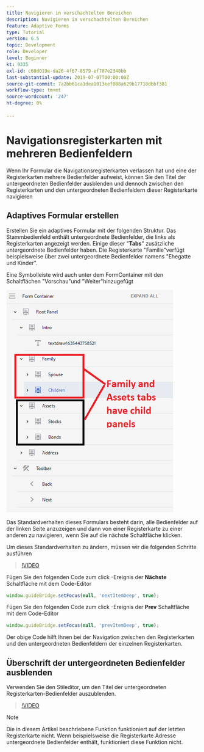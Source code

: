 ```yaml
---
title: Navigieren in verschachtelten Bereichen
description: Navigieren in verschachtelten Bereichen
feature: Adaptive Forms
type: Tutorial
version: 6.5
topic: Development
role: Developer
level: Beginner
kt: 9335
exl-id: c60d019e-da26-4f67-8579-ef707e2348bb
last-substantial-update: 2019-07-07T00:00:00Z
source-git-commit: 7a2bb61ca1dea1013eef088a629b17718dbbf381
workflow-type: tm+mt
source-wordcount: '247'
ht-degree: 0%

---
```


# Navigationsregisterkarten mit mehreren Bedienfeldern

Wenn Ihr Formular die Navigationsregisterkarten verlassen hat und eine der Registerkarten mehrere Bedienfelder aufweist, können Sie den Titel der untergeordneten Bedienfelder ausblenden und dennoch zwischen den Registerkarten und den untergeordneten Bedienfeldern dieser Registerkarte navigieren

## Adaptives Formular erstellen

Erstellen Sie ein adaptives Formular mit der folgenden Struktur. Das Stammbedienfeld enthält untergeordnete Bedienfelder, die links als Registerkarten angezeigt werden. Einige dieser &quot;**Tabs**&quot; zusätzliche untergeordnete Bedienfelder haben. Die Registerkarte &quot;Familie&quot;verfügt beispielsweise über zwei untergeordnete Bedienfelder namens &quot;Ehegatte und Kinder&quot;.

Eine Symbolleiste wird auch unter dem FormContainer mit den Schaltflächen &quot;Vorschau&quot;und &quot;Weiter&quot;hinzugefügt

![toolbar-spacing](assets/multiple-panels.png)



Das Standardverhalten dieses Formulars besteht darin, alle Bedienfelder auf der linken Seite anzuzeigen und dann von einer Registerkarte zu einer anderen zu navigieren, wenn Sie auf die nächste Schaltfläche klicken.

Um dieses Standardverhalten zu ändern, müssen wir die folgenden Schritte ausführen

>[!VIDEO](https://video.tv.adobe.com/v/338369?quality=9&learn=on)


Fügen Sie den folgenden Code zum click -Ereignis der **Nächste** Schaltfläche mit dem Code-Editor

```javascript
window.guideBridge.setFocus(null, 'nextItemDeep', true);
```

Fügen Sie den folgenden Code zum click -Ereignis der **Prev** Schaltfläche mit dem Code-Editor

```javascript
window.guideBridge.setFocus(null, 'prevItemDeep', true);
```

Der obige Code hilft Ihnen bei der Navigation zwischen den Registerkarten und den untergeordneten Bedienfeldern der einzelnen Registerkarten.

## Überschrift der untergeordneten Bedienfelder ausblenden

Verwenden Sie den Stileditor, um den Titel der untergeordneten Registerkarten-Bedienfelder auszublenden.

>[!VIDEO](https://video.tv.adobe.com/v/338370?quality=9&learn=on)

>[!NOTE]
>
>Die in diesem Artikel beschriebene Funktion funktioniert auf der letzten Registerkarte nicht. Wenn beispielsweise die Registerkarte Adresse untergeordnete Bedienfelder enthält, funktioniert diese Funktion nicht.
